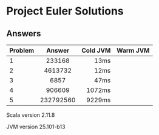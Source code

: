 # Project Euler Solutions

## Answers
| Problem   | Answer   | Cold JVM   | Warm JVM   |
| ------------- |:-------------:| -----:|-----:|
| 1 | 233168 | 13ms | |
| 2 | 4613732 | 12ms | |
| 3 | 6857 | 47ms | |
| 4 | 906609 | 1072ms | |
| 5 | 232792560 | 9229ms | |
Scala version 2.11.8

JVM version 25.101-b13

